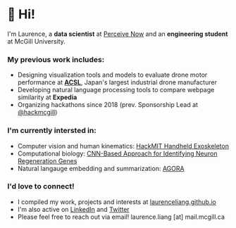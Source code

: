 # 👋 Hi!

I'm Laurence, a **data scientist** at [Perceive Now](https://www.perceivenow.ai) and an **engineering student** at McGill University. 

### My previous work includes:

* Designing visualization tools and models to evaluate drone motor performance at **[ACSL](https://www.acsl.co.jp/en/)**, Japan's largest industrial drone manufacturer
* Developing natural language processing tools to compare webpage similarity at **Expedia**
* Organizing hackathons since 2018 (prev. Sponsorship Lead at [@hackmcgill](https://github.com/hackmcgill))


### I'm currently intersted in:

* Computer vision and human kinematics: [HackMIT Handheld Exoskeleton](https://github.com/TheFloatingString/copy-cast)
* Computational biology: [CNN-Based Approach for Identifying Neuron Regeneration Genes](https://github.com/TheFloatingString/Adage)
* Natural langauge embedding and summarization: [AGORA](https://github.com/TheFloatingString/AGORA)

### I'd love to connect! 

* I compiled my work, projects and interests at [laurenceliang.github.io](https://laurenceliang.github.io) 
* I'm also active on [LinkedIn](https://www.linkedin.com/in/laurence-liang-innovator/) and [Twitter](https://twitter.com/LaurenceLiang1)
* Please feel free to reach out via email! laurence.liang [at] mail.mcgill.ca 
